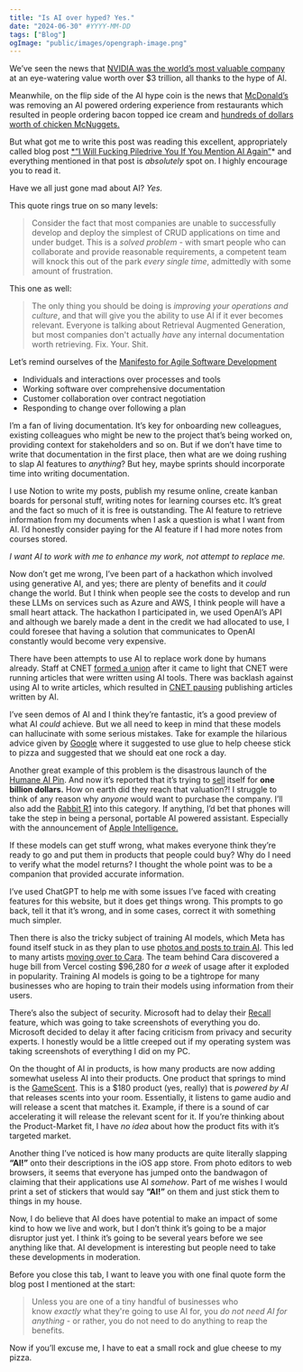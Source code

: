 ```yaml
---
title: "Is AI over hyped? Yes."
date: "2024-06-30" #YYYY-MM-DD
tags: ["Blog"]
ogImage: "public/images/opengraph-image.png"
---
```


We’ve seen the news that [NVIDIA was the world’s most valuable company](https://www.theverge.com/2024/6/18/24181393/nvidia-most-valuable-company-microsoft-apple-google) at an eye-watering value worth over $3 trillion, all thanks to the hype of AI.

Meanwhile, on the flip side of the AI hype coin is the news that [McDonald’s](https://www.bbc.co.uk/news/articles/c722gne7qngo) was removing an AI powered ordering experience from restaurants which resulted in people ordering bacon topped ice cream and [hundreds of dollars worth of chicken McNuggets.](https://www.tiktok.com/@typical_redhead_/video/7192248491853303086)

But what got me to write this post was reading this excellent, appropriately called blog post [*“I Will Fucking Piledrive You If You Mention AI Again”](https://ludic.mataroa.blog/blog/i-will-fucking-piledrive-you-if-you-mention-ai-again/)* and everything mentioned in that post is *absolutely* spot on. I highly encourage you to read it.

Have we all just gone mad about AI? *Yes.*

This quote rings true on so many levels:

> Consider the fact that most companies are unable to successfully develop and deploy the simplest of CRUD applications on time and under budget. This is a *solved problem* - with smart people who can collaborate and provide reasonable requirements, a competent team will knock this out of the park *every single time*, admittedly with some amount of frustration.
> 

This one as well:

> The only thing you should be doing is *improving your operations and culture*, and that will give you the ability to use AI if it ever becomes relevant. Everyone is talking about Retrieval Augmented Generation, but most companies don't actually *have* any internal documentation worth retrieving. Fix. Your. Shit.
> 

Let’s remind ourselves of the [Manifesto for Agile Software Development](https://agilemanifesto.org/)

- Individuals and interactions over processes and tools
- Working software over comprehensive documentation
- Customer collaboration over contract negotiation
- Responding to change over following a plan

I’m a fan of living documentation. It’s key for onboarding new colleagues, existing colleagues who might be new to the project that’s being worked on, providing context for stakeholders and so on. But if we don’t have time to write that documentation in the first place, then what are we doing rushing to slap AI features to *anything*? But hey, maybe sprints should incorporate time into writing documentation.

I use Notion to write my posts, publish my resume online, create kanban boards for personal stuff, writing notes for learning courses etc. It’s great and the fact so much of it is free is outstanding. The AI feature to retrieve information from my documents when I ask a question is what I want from AI. I’d honestly consider paying for the AI feature if I had more notes from courses stored.

*I want AI to work with me to enhance my work, not attempt to replace me.*

Now don’t get me wrong, I’ve been part of a hackathon which involved using generative AI, and yes; there are plenty of benefits and it *could* change the world. But I think when people see the costs to develop and run these LLMs on services such as Azure and AWS, I think people will have a small heart attack. The hackathon I participated in, we used OpenAI’s API and although we barely made a dent in the credit we had allocated to use, I could foresee that having a solution that communicates to OpenAI constantly would become very expensive.

There have been attempts to use AI to replace work done by humans already. Staff at CNET [formed a union](https://www.theverge.com/2023/5/16/23723959/cnet-union-red-ventures-tech-editorial-independence-ai-writing) after it came to light that CNET were running articles that were written using AI tools. There was backlash against using AI to write articles, which resulted in [CNET pausing](https://www.theverge.com/2023/1/20/23564311/cnet-pausing-ai-articles-bot-red-ventures) publishing articles written by AI.

I’ve seen demos of AI and I think they’re fantastic, it’s a good preview of what AI *could* achieve. But we all need to keep in mind that these models can hallucinate with some serious mistakes. Take for example the hilarious advice given by [Google](https://www.bbc.co.uk/news/articles/cd11gzejgz4o) where it suggested to use glue to help cheese stick to pizza and suggested that we should eat one rock a day. 

Another great example of this problem is the disastrous launch of the [Humane AI Pin](https://www.theverge.com/24126502/humane-ai-pin-review). And now it’s reported that it’s trying to [sell](https://www.bloomberg.com/news/articles/2024-05-22/wearable-ai-startup-humane-is-said-to-explore-potential-sale) itself for **one billion dollars.** How on earth did they reach that valuation?! I struggle to think of any reason why *anyone* would want to purchase the company. I’ll also add the [Rabbit R1](https://www.rabbit.tech/) into this category. If anything, I’d bet that phones will take the step in being a personal, portable AI powered assistant. Especially with the announcement of [Apple Intelligence.](https://www.apple.com/uk/newsroom/2024/06/introducing-apple-intelligence-for-iphone-ipad-and-mac/)

If these models can get stuff wrong, what makes everyone think they’re ready to go and put them in products that people could buy? Why do I need to verify what the model returns? I thought the whole point was to be a companion that provided accurate information.

I’ve used ChatGPT to help me with some issues I’ve faced with creating features for this website, but it does get things wrong. This prompts to go back, tell it that it’s wrong, and in some cases, correct it with something much simpler.

Then there is also the tricky subject of training AI models, which Meta has found itself stuck in as they plan to use [photos and posts to train AI](https://www.cnet.com/tech/services-and-software/how-to-opt-out-of-instagram-and-facebook-using-your-posts-for-ai/). This led to many artists [moving over to Cara](https://techcrunch.com/2024/06/06/a-social-app-for-creatives-cara-grew-from-40k-to-650k-users-in-a-week-because-artists-are-fed-up-with-metas-ai-policies/). The team behind Cara discovered a huge bill from Vercel costing $96,280 for *a week* of usage after it exploded in popularity. Training AI models is going to be a tightrope for many businesses who are hoping to train their models using information from their users.

There’s also the subject of security. Microsoft had to delay their [Recall](https://www.theverge.com/2024/6/13/24178144/microsoft-windows-ai-recall-feature-delay) feature, which was going to take screenshots of everything you do. Microsoft decided to delay it after facing criticism from privacy and security experts. I honestly would be a little creeped out if my operating system was taking screenshots of everything I did on my PC.

On the thought of AI in products, is how many products are now adding somewhat useless AI into their products. One product that springs to mind is the [GameScent](https://gamescent.com/). This is a $180 product (yes, really) that is *powered by AI* that releases scents into your room. Essentially, it listens to game audio and will release a scent that matches it. Example, if there is a sound of car accelerating it will release the relevant scent for it. If you’re thinking about the Product-Market fit, I have *no idea* about how the product fits with it’s targeted market. 

Another thing I’ve noticed is how many products are quite literally slapping **“AI!”** onto their descriptions in the iOS app store. From photo editors to web browsers, it seems that everyone has jumped onto the bandwagon of claiming that their applications use AI *somehow*. Part of me wishes I would print a set of stickers that would say **“AI!”** on them and just stick them to things in my house.

Now, I do believe that AI does have potential to make an impact of some kind to how we live and work, but I don’t think it’s going to be a major disruptor just yet. I think it’s going to be several years before we see anything like that. AI development is interesting but people need to take these developments in moderation.

Before you close this tab, I want to leave you with one final quote form the blog post I mentioned at the start:

> Unless you are one of a tiny handful of businesses who know *exactly* what they're going to use AI for, you *do not need AI for anything* - or rather, you do not need to do anything to reap the benefits.
> 

Now if you’ll excuse me, I have to eat a small rock and glue cheese to my pizza.